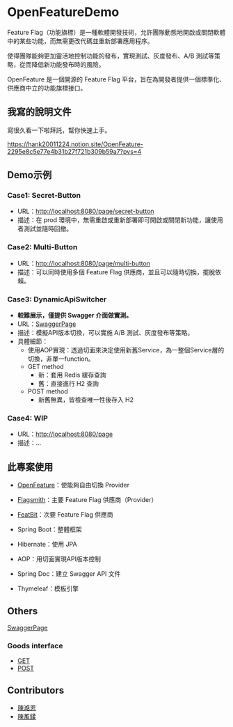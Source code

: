 # OpenFeatureDemo

Feature Flag（功能旗標）是一種軟體開發技術，允許團隊動態地開啟或關閉軟體中的某些功能，而無需更改代碼並重新部署應用程序。

使得團隊能夠更加靈活地控制功能的發布，實現測試、灰度發布、A/B 測試等策略，從而降低新功能發布時的風險。

OpenFeature 是一個開源的 Feature Flag 平台，旨在為開發者提供一個標準化、供應商中立的功能旗標接口。

## 我寫的說明文件

寫很久看一下啦拜託，幫你快速上手。

https://hank20011224.notion.site/OpenFeature-2295e8c5e77e4b31b27f721b309b59a7?pvs=4

## Demo示例

### Case1: Secret-Button
- URL：[http://localhost:8080/page/secret-button](http://localhost:8080/page/secret-button)
- 描述：在 prod 環境中，無需重啟或重新部署即可開啟或關閉新功能，讓使用者測試並隨時回撤。

### Case2: Multi-Button
- URL：[http://localhost:8080/page/multi-button](http://localhost:8080/page/multi-button)
- 描述：可以同時使用多個 Feature Flag 供應商，並且可以隨時切換，擺脫依賴。

### Case3: DynamicApiSwitcher
- **較難展示，僅提供 Swagger 介面做實測。**
- URL：[SwaggerPage](http://localhost:8080/swagger-ui/index.html)
- 描述：模擬API版本切換，可以實施 A/B 測試、灰度發布等策略。
- 具體細節：
  - 使用AOP實現：透過切面來決定使用新舊Service，為一整個Service層的切換，非單一function。
  - GET method
    - 新：套用 Redis 緩存查詢
    - 舊：直接進行 H2 查詢
  - POST method
    - 新舊無異，皆檢查唯一性後存入 H2

### Case4: WIP
- URL：[http://localhost:8080/page](http://localhost:8080/page)
- 描述：...

## 此專案使用
- [OpenFeature](https://openfeature.dev/)：使能夠自由切換 Provider
- [Flagsmith](https://flagsmith.com)：主要 Feature Flag 供應商（Provider）
- [FeatBit](https://featbit.co)：次要 Feature Flag 供應商


- Spring Boot：整體框架
- Hibernate：使用 JPA
- AOP：用切面實現API版本控制


- Spring Doc：建立 Swagger API 文件
- Thymeleaf：模板引擎

## Others
[SwaggerPage](http://localhost:8080/swagger-ui/index.html)

### Goods interface
- [GET](http://localhost:8080/page/get-goods)
- [POST](http://localhost:8080/page/post-goods)

## Contributors
- [陳澔恩](https://github.com/hank1224)
- [陳萭鍒](https://github.com/110306041)